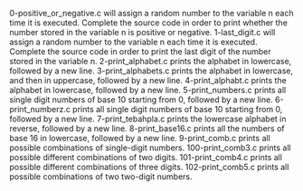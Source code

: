 0-positive_or_negative.c will assign a random number to the variable n each time it is executed. Complete the source code in order to print whether the number stored in the variable n is positive or negative.
1-last_digit.c will assign a random number to the variable n each time it is executed. Complete the source code in order to print the last digit of the number stored in the variable n.
2-print_alphabet.c prints the alphabet in lowercase, followed by a new line.
3-print_alphabets.c prints the alphabet in lowercase, and then in uppercase, followed by a new line.
4-print_alphabt.c prints the alphabet in lowercase, followed by a new line.
5-print_numbers.c prints all single digit numbers of base 10 starting from 0, followed by a new line.
6-print_numberz.c prints all single digit numbers of base 10 starting from 0, followed by a new line.
7-print_tebahpla.c prints the lowercase alphabet in reverse, followed by a new line.
8-print_base16.c prints all the numbers of base 16 in lowercase, followed by a new line.
9-print_comb.c prints all possible combinations of single-digit numbers.
100-print_comb3.c prints all possible different combinations of two digits.
101-print_comb4.c prints all possible different combinations of three digits.
102-print_comb5.c prints all possible combinations of two two-digit numbers.
